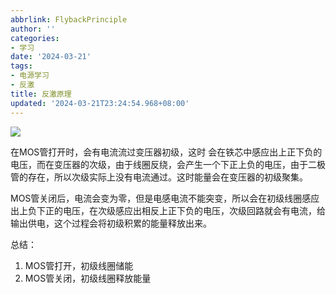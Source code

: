 ```yaml
---
abbrlink: FlybackPrinciple
author: ''
categories:
- 学习
date: '2024-03-21'
tags:
- 电源学习
- 反激
title: 反激原理
updated: '2024-03-21T23:24:54.968+08:00'
---
```

![](https://pictures.s3.bitiful.net/Blog/电源学习/反激式.png)

在MOS管打开时，会有电流流过变压器初级，这时
会在铁芯中感应出上正下负的电压，而在变压器的次级，由于线圈反绕，会产生一个下正上负的电压，由于二极管的存在，所以次级实际上没有电流通过。这时能量会在变压器的初级聚集。

MOS管关闭后，电流会变为零，但是电感电流不能突变，所以会在初级线圈感应出上负下正的电压，在次级感应出相反上正下负的电压，次级回路就会有电流，给输出供电，这个过程会将初级积累的能量释放出来。

总结：

1. MOS管打开，初级线圈储能
2. MOS管关闭，初级线圈释放能量
